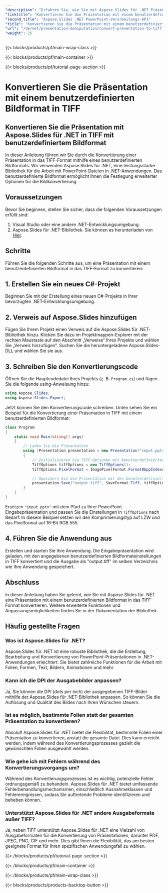 ```yaml
---
"description": "Erfahren Sie, wie Sie mit Aspose.Slides für .NET Präsentationen mit benutzerdefinierten Bildeinstellungen in TIFF konvertieren. Schritt-für-Schritt-Anleitung mit Codebeispielen."
"linktitle": "Konvertieren Sie die Präsentation mit einem benutzerdefinierten Bildformat in TIFF"
"second_title": "Aspose.Slides .NET PowerPoint-Verarbeitungs-API"
"title": "Konvertieren Sie die Präsentation mit einem benutzerdefinierten Bildformat in TIFF"
"url": "/de/net/presentation-manipulation/convert-presentation-to-tiff-with-custom-image-format/"
"weight": 26
---
```


{{< blocks/products/pf/main-wrap-class >}}

{{< blocks/products/pf/main-container >}}

{{< blocks/products/pf/tutorial-page-section >}}

# Konvertieren Sie die Präsentation mit einem benutzerdefinierten Bildformat in TIFF


## Konvertieren Sie die Präsentation mit Aspose.Slides für .NET in TIFF mit benutzerdefiniertem Bildformat

In dieser Anleitung führen wir Sie durch die Konvertierung einer Präsentation in das TIFF-Format mithilfe eines benutzerdefinierten Bildformats. Wir verwenden Aspose.Slides für .NET, eine leistungsstarke Bibliothek für die Arbeit mit PowerPoint-Dateien in .NET-Anwendungen. Das benutzerdefinierte Bildformat ermöglicht Ihnen die Festlegung erweiterter Optionen für die Bildkonvertierung.

## Voraussetzungen

Bevor Sie beginnen, stellen Sie sicher, dass die folgenden Voraussetzungen erfüllt sind:

1. Visual Studio oder eine andere .NET-Entwicklungsumgebung.
2. Aspose.Slides für .NET-Bibliothek. Sie können es herunterladen von [Hier](https://downloads.aspose.com/slides/net).

## Schritte

Führen Sie die folgenden Schritte aus, um eine Präsentation mit einem benutzerdefinierten Bildformat in das TIFF-Format zu konvertieren:

## 1. Erstellen Sie ein neues C#-Projekt

Beginnen Sie mit der Erstellung eines neuen C#-Projekts in Ihrer bevorzugten .NET-Entwicklungsumgebung.

## 2. Verweis auf Aspose.Slides hinzufügen

Fügen Sie Ihrem Projekt einen Verweis auf die Aspose.Slides für .NET-Bibliothek hinzu. Klicken Sie dazu im Projektmappen-Explorer mit der rechten Maustaste auf den Abschnitt „Verweise“ Ihres Projekts und wählen Sie „Verweis hinzufügen“. Suchen Sie die heruntergeladene Aspose.Slides-DLL und wählen Sie sie aus.

## 3. Schreiben Sie den Konvertierungscode

Öffnen Sie die Hauptcodedatei Ihres Projekts (z. B. `Program.cs`) und fügen Sie die folgende using-Anweisung hinzu:

```csharp
using Aspose.Slides;
using Aspose.Slides.Export;
```

Jetzt können Sie den Konvertierungscode schreiben. Unten sehen Sie ein Beispiel für die Konvertierung einer Präsentation in TIFF mit einem benutzerdefinierten Bildformat:

```csharp
class Program
{
    static void Main(string[] args)
    {
        // Laden Sie die Präsentation
        using (Presentation presentation = new Presentation("input.pptx"))
        {
            // Initialisieren Sie TIFF-Optionen mit benutzerdefinierten Einstellungen
            TiffOptions tiffOptions = new TiffOptions();
            tiffOptions.PixelFormat = ImagePixelFormat.Format8bppIndexed;

            // Speichern Sie die Präsentation mit den benutzerdefinierten Optionen als TIFF
            presentation.Save("output.tiff", SaveFormat.Tiff, tiffOptions);
        }
    }
}
```

Ersetzen `"input.pptx"` mit dem Pfad zu Ihrer PowerPoint-Eingabepräsentation und passen Sie die Einstellungen in `TiffOptions` nach Bedarf. In diesem Beispiel setzen wir den Komprimierungstyp auf LZW und das Pixelformat auf 16-Bit RGB 555.

## 4. Führen Sie die Anwendung aus

Erstellen und starten Sie Ihre Anwendung. Die Eingabepräsentation wird geladen, mit den angegebenen benutzerdefinierten Bildformateinstellungen in TIFF konvertiert und die Ausgabe als "output.tiff" im selben Verzeichnis wie Ihre Anwendung gespeichert.

## Abschluss

In dieser Anleitung haben Sie gelernt, wie Sie mit Aspose.Slides für .NET eine Präsentation mit einem benutzerdefinierten Bildformat in das TIFF-Format konvertieren. Weitere erweiterte Funktionen und Anpassungsmöglichkeiten finden Sie in der Dokumentation der Bibliothek.

## Häufig gestellte Fragen

### Was ist Aspose.Slides für .NET?

Aspose.Slides für .NET ist eine robuste Bibliothek, die die Erstellung, Bearbeitung und Konvertierung von PowerPoint-Präsentationen in .NET-Anwendungen erleichtert. Sie bietet zahlreiche Funktionen für die Arbeit mit Folien, Formen, Text, Bildern, Animationen und mehr.

### Kann ich die DPI der Ausgabebilder anpassen?

Ja, Sie können die DPI (dots per inch) der ausgegebenen TIFF-Bilder mithilfe der Aspose.Slides für .NET-Bibliothek anpassen. So können Sie die Auflösung und Qualität des Bildes nach Ihren Wünschen steuern.

### Ist es möglich, bestimmte Folien statt der gesamten Präsentation zu konvertieren?

Absolut! Aspose.Slides für .NET bietet die Flexibilität, bestimmte Folien einer Präsentation zu konvertieren, anstatt die gesamte Datei. Dies kann erreicht werden, indem während des Konvertierungsprozesses gezielt die gewünschten Folien ausgewählt werden.

### Wie gehe ich mit Fehlern während des Konvertierungsvorgangs um?

Während des Konvertierungsprozesses ist es wichtig, potenzielle Fehler ordnungsgemäß zu behandeln. Aspose.Slides für .NET bietet umfassende Fehlerbehandlungsmechanismen, einschließlich Ausnahmeklassen und Fehlerereignissen, sodass Sie auftretende Probleme identifizieren und beheben können.

### Unterstützt Aspose.Slides für .NET andere Ausgabeformate außer TIFF?

Ja, neben TIFF unterstützt Aspose.Slides für .NET eine Vielzahl von Ausgabeformaten für die Konvertierung von Präsentationen, darunter PDF, JPEG, PNG, GIF und mehr. Dies gibt Ihnen die Flexibilität, das am besten geeignete Format für Ihren spezifischen Anwendungsfall zu wählen.

{{< /blocks/products/pf/tutorial-page-section >}}

{{< /blocks/products/pf/main-container >}}

{{< /blocks/products/pf/main-wrap-class >}}

{{< blocks/products/products-backtop-button >}}